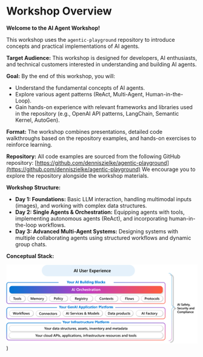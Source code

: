 # Workshop Overview

**Welcome to the AI Agent Workshop!**

This workshop uses the `agentic-playground` repository to introduce concepts and practical implementations of AI agents.

**Target Audience:**
This workshop is designed for developers, AI enthusiasts, and technical customers interested in understanding and building AI agents.

**Goal:**
By the end of this workshop, you will:
*   Understand the fundamental concepts of AI agents.
*   Explore various agent patterns (ReAct, Multi-Agent, Human-in-the-Loop).
*   Gain hands-on experience with relevant frameworks and libraries used in the repository (e.g., OpenAI API patterns, LangChain, Semantic Kernel, AutoGen).

**Format:**
The workshop combines presentations, detailed code walkthroughs based on the repository examples, and hands-on exercises to reinforce learning.

**Repository:**
All code examples are sourced from the following GitHub repository:
[https://github.com/denniszielke/agentic-playground](https://github.com/denniszielke/agentic-playground)
We encourage you to explore the repository alongside the workshop materials.

**Workshop Structure:**

*   **Day 1: Foundations:** Basic LLM interaction, handling multimodal inputs (images), and working with complex data structures.
*   **Day 2: Single Agents & Orchestration:** Equipping agents with tools, implementing autonomous agents (ReAct), and incorporating human-in-the-loop workflows.
*   **Day 3: Advanced Multi-Agent Systems:** Designing systems with multiple collaborating agents using structured workflows and dynamic group chats.




**Conceptual Stack:**

![Logical Stack](../assets/images/logicalstack.png))
